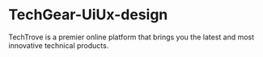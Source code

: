 # TechGear-UiUx-design
TechTrove is a premier online platform that brings you the latest and most innovative technical products.
